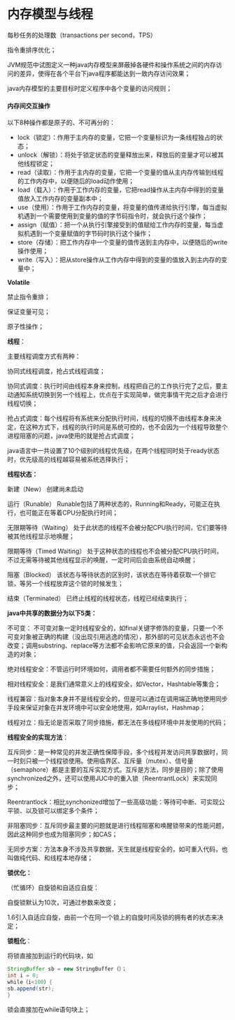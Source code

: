 # 内存模型与线程

每秒任务的处理数（transactions per second，TPS）



指令重排序优化；



JVM规范中试图定义一种java内存模型来屏蔽掉各硬件和操作系统之间的内存访问的差异，使得在各个平台下java程序都能达到一致内存访问效果；

java内存模型的主要目标时定义程序中各个变量的访问规则；



#### 内存间交互操作

以下8种操作都是原子的、不可再分的：

- lock（锁定）：作用于主内存的变量，它把一个变量标识为一条线程独占的状态；
- unlock（解锁）：将处于锁定状态的变量释放出来，释放后的变量才可以被其他线程锁定；
- read（读取）：作用于主内存的变量，它把一个变量的值从主内存传输到线程的工作内存中，以便随后的load动作使用；
- load（载入）：作用于工作内存的变量，它把read操作从主内存中得到的变量值放入工作内存的变量副本中；
- use（使用）：作用于工作内存的变量，将变量的值传递给执行引擎，每当虚拟机遇到一个需要使用到变量的值的字节码指令时，就会执行这个操作；
- assign（赋值）：把一个从执行引擎接受到的值赋给工作内存的变量，每当虚拟机遇到一个变量赋值的字节码时执行这个操作；
- store（存储）：把工作内存中一个变量的值传送到主内存中，以便随后的write操作使用；
- write（写入）：把从store操作从工作内存中得到的变量的值放入到主内存的变量中；



**Volatile**

禁止指令重排；

保证变量可见；

原子性操作；



**线程**：

主要线程调度方式有两种：

协同式线程调度，抢占式线程调度；

协同式调度：执行时间由线程本身来控制，线程把自己的工作执行完了之后，要主动通知系统切换到另一个线程上，优点在于实现简单，做完事情干完之后才会进行线程切换；

抢占式调度：每个线程将有系统来分配执行时间，线程的切换不由线程本身来决定，在这种方式下，线程的执行时间是系统可控的，也不会因为一个线程导致整个进程阻塞的问题，java使用的就是抢占式调度；



java语言中一共设置了10个级别的线程优先级，在两个线程同时处于ready状态时，优先级高的线程越容易被系统选择执行；

**线程状态：**

新建（New） 创建尚未启动

运行（Runable） Runable包括了两种状态的，Running和Ready，可能正在执行，也可能正在等着CPU分配执行时间；

无限期等待（Waiting） 处于此状态的线程不会被分配CPU执行时间，它们要等待被其他线程显示地唤醒；

限期等待（Timed Waiting） 处于这种状态的线程也不会被分配CPU执行时间，不过无需等待被其他线程显示的唤醒，一定时间后会由系统自动唤醒；

阻塞（Blocked） 该状态与等待状态的区别时，该状态在等待着获取一个排它锁，等另一个线程放弃这个锁的时候发生；

结束（Terminated） 已终止线程的线程状态，线程已经结束执行；



**java中共享的数据分为以下5类：**

不可变： 不可变对象一定时线程安全的，如final关键字修饰的变量，只要一个不可变对象被正确的构建（没出现引用逃逸的情况），那外部的可见状态永远也不会改变；调用substring、replace等方法都不会影响它原来的值，只会返回一个新构造的对象；



绝对线程安全：不管运行时环境如何，调用者都不需要任何额外的同步措施；



相对线程安全：是我们通常意义上的线程安全，如Vector，Hashtable等集合；



线程兼容：指对象本身并不是线程安全的，但是可以通过在调用端正确地使用同步手段来保证对象在并发环境中可以安全地使用，如Arraylist，Hashmap；



线程对立：指无论是否采取了同步措施，都无法在多线程环境中并发使用的代码；



**线程安全的实现方法**：

互斥同步：是一种常见的并发正确性保障手段，多个线程并发访问共享数据时，同一时刻只被一个线程锁使用。使用临界区、互斥量（mutex）、信号量（semaphore）都是主要的互斥实现方式。互斥是方法，同步是目的；除了使用synchronized之外，还可以使用JUC中的重入锁（ReentrantLock）来实现同步；

Reentrantlock：相比synchonized增加了一些高级功能：等待可中断、可实现公平锁、以及锁可以绑定多个条件；



非阻塞同步：互斥同步最主要的问题就是进行线程阻塞和唤醒锁带来的性能问题，因此这种同步也成为阻塞同步；如CAS；



无同步方案：方法本身不涉及共享数据，天生就是线程安全的，如可重入代码，也叫做纯代码、和线程本地存储；



**锁优化：**

（忙循环）自旋锁和自适应自旋：

自旋锁默认为10次，可通过参数来改变；

1.6引入自适应自旋，由前一个在同一个锁上的自旋时间及锁的拥有者的状态来决定；



**锁粗化**：

将锁直接加到运行的代码块，如

```java
StringBuffer sb = new StringBuffer（）；
int i = 0;
while（i<100）{
sb.append(str);
}
```

锁会直接加在while语句块上；